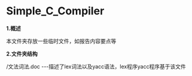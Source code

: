 # Simple_C_Compiler
**1.概述**

本文件夹存放一些临时文件，如报告内容要点等

**2.文件夹结构**

/文法词法.doc ---描述了lex词法以及yacc语法，lex程序yacc程序基于该文件
